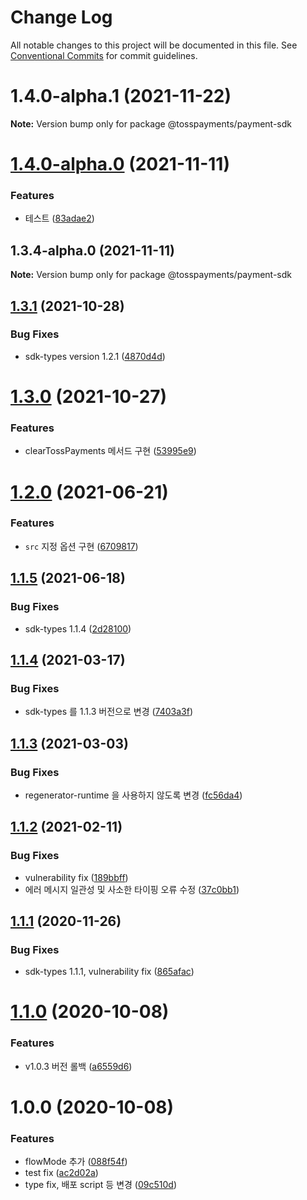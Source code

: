 # Change Log

All notable changes to this project will be documented in this file.
See [Conventional Commits](https://conventionalcommits.org) for commit guidelines.

# 1.4.0-alpha.1 (2021-11-22)

**Note:** Version bump only for package @tosspayments/payment-sdk





# [1.4.0-alpha.0](https://github.com/tosspayments/browser-sdk/compare/@tosspayments/payment-sdk@1.3.4-alpha.0...@tosspayments/payment-sdk@1.4.0-alpha.0) (2021-11-11)


### Features

* 테스트 ([83adae2](https://github.com/tosspayments/browser-sdk/commit/83adae21faa558c8ea8deec413d34df02d73ae2b))





## 1.3.4-alpha.0 (2021-11-11)

**Note:** Version bump only for package @tosspayments/payment-sdk





## [1.3.1](https://github.com/tosspayments/browser-sdk/compare/v1.3.0...v1.3.1) (2021-10-28)


### Bug Fixes

* sdk-types version 1.2.1 ([4870d4d](https://github.com/tosspayments/browser-sdk/commit/4870d4d6397b6b883d2f820a4b5d2c86042277c7))

# [1.3.0](https://github.com/tosspayments/browser-sdk/compare/v1.2.0...v1.3.0) (2021-10-27)


### Features

* clearTossPayments 메서드 구현 ([53995e9](https://github.com/tosspayments/browser-sdk/commit/53995e9653a1e59dcf830bb75ec6dfe9b75b5fa0))

# [1.2.0](https://github.com/tosspayments/browser-sdk/compare/v1.1.5...v1.2.0) (2021-06-21)


### Features

* `src` 지정 옵션 구현 ([6709817](https://github.com/tosspayments/browser-sdk/commit/6709817f385bedac2c373901adce59cb0f99636f))

## [1.1.5](https://github.com/tosspayments/browser-sdk/compare/v1.1.4...v1.1.5) (2021-06-18)


### Bug Fixes

* sdk-types 1.1.4 ([2d28100](https://github.com/tosspayments/browser-sdk/commit/2d28100cf62df4f95e48c9b9de298b088498c8dd))

## [1.1.4](https://github.com/tosspayments/browser-sdk/compare/v1.1.3...v1.1.4) (2021-03-17)


### Bug Fixes

* sdk-types 를 1.1.3 버전으로 변경 ([7403a3f](https://github.com/tosspayments/browser-sdk/commit/7403a3fbab821563d7860dbed5ff317831986d25))

## [1.1.3](https://github.com/tosspayments/browser-sdk/compare/v1.1.2...v1.1.3) (2021-03-03)


### Bug Fixes

* regenerator-runtime 을 사용하지 않도록 변경 ([fc56da4](https://github.com/tosspayments/browser-sdk/commit/fc56da42fc4399d9e785e3e14f1555230784645a))

## [1.1.2](https://github.com/tosspayments/browser-sdk/compare/v1.1.1...v1.1.2) (2021-02-11)


### Bug Fixes

* vulnerability fix ([189bbff](https://github.com/tosspayments/browser-sdk/commit/189bbff176ab8ba3b4331fda2323f136e7c08782))
* 에러 메시지 일관성 및 사소한 타이핑 오류 수정 ([37c0bb1](https://github.com/tosspayments/browser-sdk/commit/37c0bb18fb9bc7f7904a412b6e0c6e98acc578fb))

## [1.1.1](https://github.com/tosspayments/browser-sdk/compare/v1.1.0...v1.1.1) (2020-11-26)


### Bug Fixes

* sdk-types 1.1.1, vulnerability fix ([865afac](https://github.com/tosspayments/browser-sdk/commit/865afac93afff369a13128ec246dc84092629e53))

# [1.1.0](https://github.com/tosspayments/browser-sdk/compare/v1.0.0...v1.1.0) (2020-10-08)


### Features

* v1.0.3 버전 롤백 ([a6559d6](https://github.com/tosspayments/browser-sdk/commit/a6559d656b5faa090330541b12a0485894c60916))

# 1.0.0 (2020-10-08)


### Features

* flowMode 추가 ([088f54f](https://github.com/tosspayments/browser-sdk/commit/088f54f5125c15da1a5c58fa1bb8d7cd275ce5b3))
* test fix ([ac2d02a](https://github.com/tosspayments/browser-sdk/commit/ac2d02a125aaebfd8348fb28787613fba46c2f1d))
* type fix, 배포 script 등 변경 ([09c510d](https://github.com/tosspayments/browser-sdk/commit/09c510d088d4e7f4e9dc722ce28e28fe1ef295d5))
